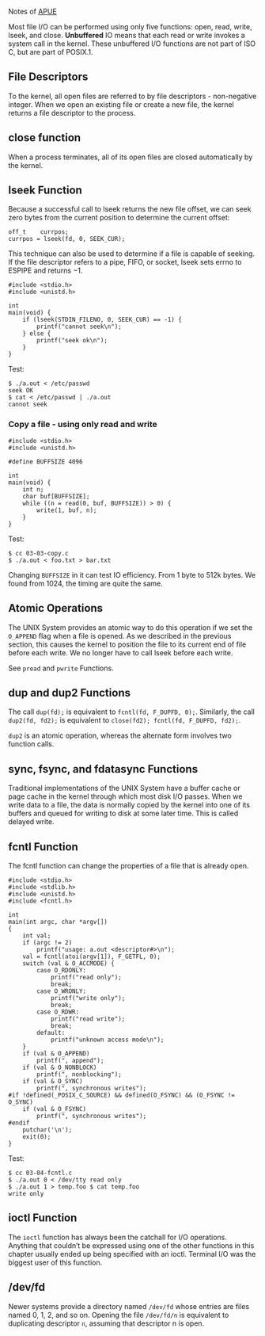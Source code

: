 Notes of [APUE](https://www.amazon.com/Advanced-Programming-UNIX-Environment-3rd/dp/0321637739)

Most file I/O can be performed using only five functions: open, read, write,
lseek, and close. **Unbuffered** IO means that each read or write invokes a
system call in the kernel. These unbuffered I/O functions are not part of
ISO C, but are part of POSIX.1.

## File Descriptors

To the kernel, all open files are referred to by file
descriptors - non-negative integer. When we open an existing file or
create a new file, the kernel returns a file descriptor to the process.

## close function

When a process terminates, all of its open files are closed automatically
by the kernel.

## lseek Function

Because a successful call to lseek returns the new file offset, we can
seek zero bytes from the current position to determine the current offset:

    off_t    currpos;
    currpos = lseek(fd, 0, SEEK_CUR);

This technique can also be used to determine if a file is capable of seeking.
If the file descriptor refers to a pipe, FIFO, or socket, lseek sets errno
to ESPIPE and returns −1.

    #include <stdio.h>
    #include <unistd.h>

    int
    main(void) {
        if (lseek(STDIN_FILENO, 0, SEEK_CUR) == -1) {
            printf("cannot seek\n");
        } else {
            printf("seek ok\n");
        }
    }

Test:

    $ ./a.out < /etc/passwd
    seek OK
    $ cat < /etc/passwd | ./a.out
    cannot seek

### Copy a file - using only read and write

    #include <stdio.h>
    #include <unistd.h>

    #define BUFFSIZE 4096

    int
    main(void) {
        int n;
        char buf[BUFFSIZE];
        while ((n = read(0, buf, BUFFSIZE)) > 0) {
            write(1, buf, n);
        }
    }

Test:

    $ cc 03-03-copy.c
    $ ./a.out < foo.txt > bar.txt

Changing `BUFFSIZE` in it can test IO efficiency. From 1 byte to 512k bytes.
We found from 1024, the timing are quite the same.


## Atomic Operations

The UNIX System provides an atomic way to do this operation if we set
the `O_APPEND` flag when a file is opened. As we described in the previous
section, this causes the kernel to position the file to its current end of
file before each write. We no longer have to call lseek before each write.

See `pread` and `pwrite` Functions.


## dup and dup2 Functions

The call `dup(fd);` is equivalent to `fcntl(fd, F_DUPFD, 0);`. Similarly,
the call `dup2(fd, fd2);` is equivalent to
`close(fd2); fcntl(fd, F_DUPFD, fd2);`.

`dup2` is an atomic operation, whereas the alternate form involves two
function calls.

## sync, fsync, and fdatasync Functions

Traditional implementations of the UNIX System have a buffer cache or
page cache in the kernel through which most disk I/O passes. When we write
data to a file, the data is normally copied by the kernel into one of its
buffers and queued for writing to disk at some later time. This is called
delayed write.

## fcntl Function

The fcntl function can change the properties of a file that is already open.

    #include <stdio.h>
    #include <stdlib.h>
    #include <unistd.h>
    #include <fcntl.h>

    int
    main(int argc, char *argv[])
    {
        int val;
        if (argc != 2)
            printf("usage: a.out <descriptor#>\n");
        val = fcntl(atoi(argv[1]), F_GETFL, 0);
        switch (val & O_ACCMODE) {
            case O_RDONLY:
                printf("read only");
                break;
            case O_WRONLY:
                printf("write only");
                break;
            case O_RDWR:
                printf("read write");
                break;
            default:
                printf("unknown access mode\n");
        }
        if (val & O_APPEND)
            printf(", append");
        if (val & O_NONBLOCK)
            printf(", nonblocking");
        if (val & O_SYNC)
            printf(", synchronous writes");
    #if !defined(_POSIX_C_SOURCE) && defined(O_FSYNC) && (O_FSYNC != O_SYNC)
        if (val & O_FSYNC)
            printf(", synchronous writes");
    #endif
        putchar('\n');
        exit(0);
    }

Test:

    $ cc 03-04-fcntl.c
    $ ./a.out 0 < /dev/tty read only
    $ ./a.out 1 > temp.foo $ cat temp.foo
    write only


## ioctl Function

The `ioctl` function has always been the catchall for I/O operations. Anything
that couldn’t be expressed using one of the other functions in this chapter
usually ended up being specified with an ioctl. Terminal I/O was the biggest
user of this function.

## /dev/fd

Newer systems provide a directory named `/dev/fd` whose entries are files
named 0, 1, 2, and so on. Opening the file `/dev/fd/n` is equivalent to
duplicating descriptor `n`, assuming that descriptor n is open.
